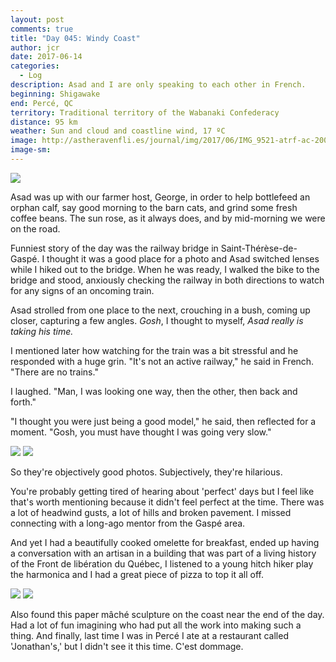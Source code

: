 ```yaml
---
layout: post
comments: true
title: "Day 045: Windy Coast"
author: jcr
date: 2017-06-14
categories:
  - Log
description: Asad and I are only speaking to each other in French.
beginning: Shigawake
end: Percé, QC
territory: Traditional territory of the Wabanaki Confederacy
distance: 95 km
weather: Sun and cloud and coastline wind, 17 ºC
image: http://astheravenfli.es/journal/img/2017/06/IMG_9521-atrf-ac-2000-web.jpg
image-sm:
---
```


<img src="http://astheravenfli.es/journal/img/2017/06/IMG_9507-atrf-ac-2000-web.jpg">

Asad was up with our farmer host, George, in order to help bottlefeed an orphan calf, say good morning to the barn cats, and grind some fresh coffee beans. The sun rose, as it always does, and by mid-morning we were on the road.

Funniest story of the day was the railway bridge in Saint-Thérèse-de-Gaspé. I thought it was a good place for a photo and Asad switched lenses while I hiked out to the bridge. When he was ready, I walked the bike to the bridge and stood, anxiously checking the railway in both directions to watch for any signs of an oncoming train.

Asad strolled from one place to the next, crouching in a bush, coming up closer, capturing a few angles. <i>Gosh</i>, I thought to myself, <i>Asad really is taking his time.</i>

I mentioned later how watching for the train was a bit stressful and he responded with a huge grin. "It's not an active railway," he said in French. "There are no trains."

I laughed. "Man, I was looking one way, then the other, then back and forth."

"I thought you were just being a good model," he said, then reflected for a moment. "Gosh, you must have thought I was going very slow."

<img src="http://astheravenfli.es/journal/img/2017/06/IMG_9539-atrf-ac-2000-web.jpg">

<img src="http://astheravenfli.es/journal/img/2017/06/IMG_9550-atrf-ac-2000-web.jpg">

So they're objectively good photos. Subjectively, they're hilarious.

You're probably getting tired of hearing about 'perfect' days but I feel like that's worth mentioning because it didn't feel perfect at the time. There was a lot of headwind gusts, a lot of hills and broken pavement. I missed connecting with a long-ago mentor from the Gaspé area. 

And yet I had a beautifully cooked omelette for breakfast, ended up having a conversation with an artisan in a building that was part of a living history of the Front de libération du Québec, I listened to a young hitch hiker play the harmonica and I had a great piece of pizza to top it all off.

<img src="http://astheravenfli.es/journal/img/2017/06/IMG_3563-atrf-jcr-2000-web.jpg">

<img src="http://astheravenfli.es/journal/img/2017/06/IMG_3572-atrf-jcr-2000-web.jpg">

Also found this paper mâché sculpture on the coast near the end of the day. Had a lot of fun imagining who had put all the work into making such a thing. And finally, last time I was in Percé I ate at a restaurant called 'Jonathan's,' but I didn't see it this time. C'est dommage.